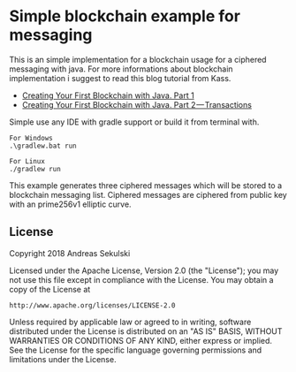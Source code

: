 # Simple blockchain example for messaging

This is an simple implementation for a blockchain usage for a ciphered messaging with java. 
For more informations about blockchain implementation i suggest to read this blog tutorial from Kass.
 
 * [Creating Your First Blockchain with Java. Part 1](https://medium.com/programmers-blockchain/create-simple-blockchain-java-tutorial-from-scratch-6eeed3cb03fa)
 * [Creating Your First Blockchain with Java. Part 2 — Transactions](https://medium.com/programmers-blockchain/creating-your-first-blockchain-with-java-part-2-transactions-2cdac335e0ce)
 
Simple use any IDE with gradle support or build it from terminal with.

```
For Windows
.\gradlew.bat run

For Linux
./gradlew run
```

This example generates three ciphered messages which will be stored to a blockchain messaging list. 
Ciphered messages are ciphered from public key with an prime256v1 elliptic curve.

## License

Copyright 2018 Andreas Sekulski

Licensed under the Apache License, Version 2.0 (the "License");
you may not use this file except in compliance with the License.
You may obtain a copy of the License at

    http://www.apache.org/licenses/LICENSE-2.0

Unless required by applicable law or agreed to in writing, software
distributed under the License is distributed on an "AS IS" BASIS,
WITHOUT WARRANTIES OR CONDITIONS OF ANY KIND, either express or implied.
See the License for the specific language governing permissions and
limitations under the License.